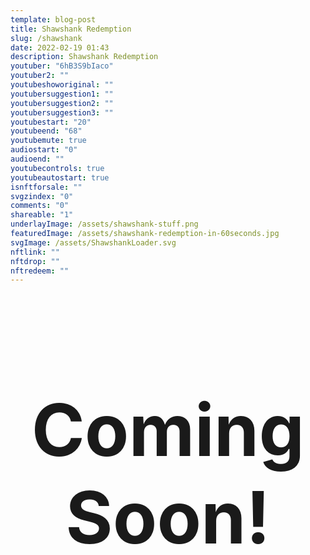 ```yaml
---
template: blog-post
title: Shawshank Redemption
slug: /shawshank
date: 2022-02-19 01:43
description: Shawshank Redemption
youtuber: "6hB3S9bIaco"
youtuber2: ""
youtubeshoworiginal: ""
youtubersuggestion1: ""
youtubersuggestion2: ""
youtubersuggestion3: ""
youtubestart: "20"
youtubeend: "68"
youtubemute: true
audiostart: "0"
audioend: ""
youtubecontrols: true
youtubeautostart: true
isnftforsale: ""
svgzindex: "0"
comments: "0"
shareable: "1"
underlayImage: /assets/shawshank-stuff.png
featuredImage: /assets/shawshank-redemption-in-60seconds.jpg
svgImage: /assets/ShawshankLoader.svg
nftlink: ""
nftdrop: ""
nftredeem: ""
---
```





<h2 class="tronText" style="display:grid; place-content:center; text-align:center; font-size:12vw;">
        <div class="">Coming Soon!</div>
      </h2>


<!-- lYGald0tFro -->
<!-- 6hB3S9bIaco -->
<!-- lYGald0tFro SOUNDTRACK 45> -->
<!-- qzuM2XTnpSA OPERA 32-45 -->




 

 

